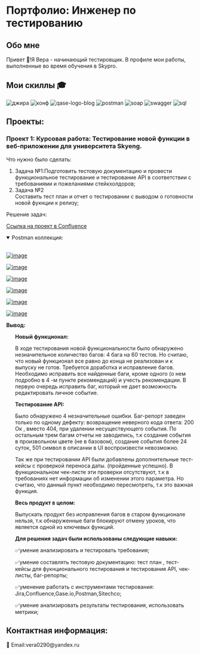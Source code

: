 # Портфолио: Инженер по тестированию
## Обо мне
Привет 👋!Я Вера - начинающий тестировщик. В профиле мои работы, выполненные во время обучения в Skypro.
## Мои скиллы 🎓
![джира](https://github.com/VeraGrechina/portfolio-QA/assets/132752674/5e940617-34d0-4fb7-845f-b8c3e449b865)
![конф](https://github.com/VeraGrechina/portfolio-QA/assets/132752674/07ab4532-b97e-46ca-855e-5aef41b79d08)
![qase-logo-blog](https://github.com/VeraGrechina/portfolio-QA/assets/132752674/ee2ec75f-b9ad-4129-ad49-db38b2cabc8b)
![postman](https://github.com/VeraGrechina/portfolio-QA/assets/132752674/d0061f1e-b213-42fa-836a-1648f4fa56f1)
![soap](https://github.com/VeraGrechina/portfolio-QA/assets/132752674/6bff4254-2fcd-4b39-8497-d1374b249c4d)
![swagger](https://github.com/VeraGrechina/portfolio-QA/assets/132752674/a63801d3-a27b-498f-aa8e-35d770397be7)
![sql](https://github.com/VeraGrechina/portfolio-QA/assets/132752674/2c9f076e-1d1a-436d-bc7f-9581d3b7d901)


## Проекты:
### Проект 1: Курсовая работа: Тестирование новой функции в веб-приложении для университета Skyeng.
<p>Что нужно было сделать:<p>
 <ol>
     <li>Задача №1:Подготовить тестовую документацию и провести функциональное тестирование и тестирование API в соответствии с требованиями и пожеланиями стейкхолдоров; </li> 
     <li>Задача №2</li>  Составить тест план и отчет о тестировании с выводом о готовности новой фукнции к релизу; 
   </ol>
  
  
<p>Решение задач:<p>
<a href="https://grechinavera.atlassian.net/l/cp/4DYuC1Dw">Ссылка на проект в Confluence</a>

  
 <details open=""><summary> Postman коллекция: </summary><br>
<p dir="auto"><a target="_blank" rel="noopener noreferrer nofollow" href="https://github.com/VeraGrechina/portfolio-QA/assets/132752674/ea97b033-06f6-4260-b524-0020d919f690"><img src="https://github.com/VeraGrechina/portfolio-QA/assets/132752674/ea97b033-06f6-4260-b524-0020d919f690" alt="image" style="max-width: 100%;"></a></p>
<p dir="auto"><a target="_blank" rel="noopener noreferrer nofollow" href="https://github.com/VeraGrechina/portfolio-QA/assets/132752674/c9ea1d02-63f7-4486-aa25-bf18f7f78041"><img src="https://github.com/VeraGrechina/portfolio-QA/assets/132752674/c9ea1d02-63f7-4486-aa25-bf18f7f78041" alt="image" style="max-width: 100%;"></a></p>

<p dir="auto"><a target="_blank" rel="noopener noreferrer nofollow" href="https://github.com/VeraGrechina/portfolio-QA/assets/132752674/e1c83229-95ab-4966-9c77-b2e607b4a442"><img src="https://github.com/VeraGrechina/portfolio-QA/assets/132752674/e1c83229-95ab-4966-9c77-b2e607b4a442" alt="image" style="max-width: 100%;"></a></p>
  
<p dir="auto"><a target="_blank" rel="noopener noreferrer nofollow" href="https://github.com/VeraGrechina/portfolio-QA/assets/132752674/6ea37e8a-72a8-4eb8-a39f-7c08a8c8f06e"><img src="https://github.com/VeraGrechina/portfolio-QA/assets/132752674/6ea37e8a-72a8-4eb8-a39f-7c08a8c8f06e" alt="image" style="max-width: 100%;"></a></p> 
  
<p dir="auto"><a target="_blank" rel="noopener noreferrer nofollow" href="https://github.com/VeraGrechina/portfolio-QA/assets/132752674/53ddd456-fea5-4186-b8d1-47b33b5e80a4"><img src="https://github.com/VeraGrechina/portfolio-QA/assets/132752674/53ddd456-fea5-4186-b8d1-47b33b5e80a4" alt="image" style="max-width: 100%;"></a></p> 

 <p dir="auto"><a target="_blank" rel="noopener noreferrer nofollow" href="https://github.com/VeraGrechina/portfolio-QA/assets/132752674/993af92e-7cb6-4a2e-ae20-34dee4ae40c4"><img src="https://github.com/VeraGrechina/portfolio-QA/assets/132752674/993af92e-7cb6-4a2e-ae20-34dee4ae40c4" alt="image" style="max-width: 100%;"></a></p> 
 
 </details>

 <b>Вывод:</b>
  <ol>
   <b>Новый функционал: </b>
   <p>В ходе тестирования новой функциональности было обнаружено незначительное количество багов: 4 бага на 60 тестов. Но считаю, что новый функционал все равно до конца не реализован и к выпуску не готов. Требуется доработка и исправление багов. Необходимо исправить все найденные баги, кроме одного (о нем подробно в 4 -м пункте рекомендаций) и учесть рекомендации. В первую очередь исправить баг, который не дает возможность редактировать личное событие. <p>
    <b>Тестирование API:</b>
    <p>Было обнаружено 4 незначительные ошибки. Баг-репорт заведен только по одному дефекту: возвращение неверного кода ответа: 200 Ок , вместо 404, при удалении несуществующего события. По остальным трем багам отчеты не заводились, т.к создание события в произвольном цвете (не в базовом), создание события более 24 суток, 501 символ в описании в UI воспроизвести невозможно.<p>
<p>Так же при тестировании API были добавлены дополнительные тест-кейсы с проверкой переноса даты. (пройденные успешно).  В функциональном чек-листе эти проверки отсутствуют, т.к в требованиях нет информации об изменении этого параметра. Но считаю, что данный пункт необходимо пересмотреть, т.к это важная функция.<p>
  <b>Весь продукт в целом:</b>
   <p>Выпускать продукт без исправления багов в старом функционале нельзя, т.к обнаруженные баги блокируют отмену уроков, что является одной из ключевых функций.<p>
      
  <b>Для решения задач были использованы следующие навыки:</b>
 <p>✅умение анализировать и тестировать требования;<p>
 <p>✅умение составлять тестовую документацию: тест план , тест-кейсы для фукнционального тестирования и тестирования API, чек-листы, баг-репорты;<p>
 <p>✅уменение работать с инструментами тестирования: Jira,Confluence,Gase.io,Postman,Sitechco;<p>
 <p>✅умение анализировать результаты тестирования, использовать метрики;<p>
 </ol>
   
  ## Контактная информация:
  <p>📧 Email:vera0290@yandeх.ru
   
  
   

 
 
 


 
 
 

 
    
     
  


  

